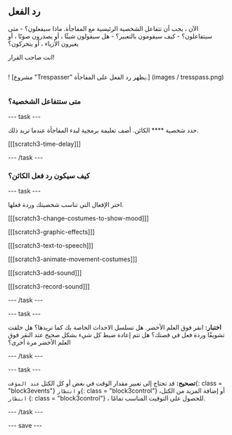 ## رد الفعل

<div style="display: flex; flex-wrap: wrap">
<div style="flex-basis: 200px; flex-grow: 1; margin-right: 15px;">
الآن ، يجب أن تتفاعل الشخصية الرئيسية مع المفاجأة. ماذا سيفعلون؟ 
- متى سيتفاعلون؟
- كيف سيقومون بالتعبير؟ 
- هل سيقولون شيئًا ، أو يصدرون صوتًا ، أو يغيرون الأزياء ، أو يتحركون؟ 

انت صاحب القرار!
</div>
<div>

! [مشروع "Trespasser" يظهر رد الفعل على المفاجأة.] (images / tresspass.png)

</div>
</div>

### متى ستتفاعل الشخصية؟

--- task ---

حدد شخصية **** الكائن. أضف تعليمة برمجية لبدء المفاجأة عندما تريد ذلك.

[[[scratch3-time-delay]]]

--- /task ---

### كيف سيكون رد فعل الكائن؟

--- task ---

اختر الإفعال التي تناسب شخصيتك وردة فعلها.

[[[scratch3-change-costumes-to-show-mood]]]

[[[scratch3-graphic-effects]]]

[[[scratch3-text-to-speech]]]

[[[scratch3-animate-movement-costumes]]]

[[[scratch3-add-sound]]]

[[[scratch3-record-sound]]]

--- /task ---

--- task ---

**اختبار:** انقر فوق العلم الأخضر. هل تسلسل الاحداث الخاصة بك كما تريدها؟ هل خلقت تشويقًا وردة فعل في قصتك؟ هل تتم إعادة ضبط كل شيء بشكل صحيح عند النقر فوق العلم الأخضر مرة أخرى؟

--- /task ---

--- task ---

**تصحيح:** قد تحتاج إلى تغيير مقدار الوقت في بعض أو كل الكتل `عند المؤقت`{: class = "block3events"} و `انتظار`{: class = "block3control"} ،أو إضافة المزيد من الكتل `انتظار` {: class = "block3control"} ، للحصول على التوقيت المناسب تمامًا.

--- /task ---

--- save ---
